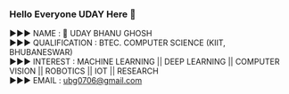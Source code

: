 ### Hello Everyone UDAY Here 👋


▶▶▶    NAME             :       💫 UDAY BHANU GHOSH                      
▶▶▶   QUALIFICATION    :       BTEC. COMPUTER SCIENCE (KIIT, BHUBANESWAR)               
▶▶▶   INTEREST         :       MACHINE LEARNING || DEEP LEARNING || COMPUTER VISION || ROBOTICS || IOT || RESEARCH              
▶▶▶   EMAIL            :       ubg0706@gmail.com

